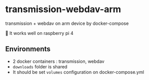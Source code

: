 # transmission-webdav-arm

transmission + webdav on arm device by docker-compose

🚀 It works well on raspberry pi 4

## Environments

- 2 docker containers : transmission, webdav
- `downloads` folder is shared
- It should be set `volumes` configuration on docker-compose.yml
